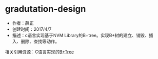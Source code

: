 # gradutation-design

* 作者：薛正　
* 创建时间：2017/4/7
* 描述：c语言实现基于NVM Library的B+tree。实现B+树的建立、销毁、插入、删除、查找等动作。

相关引用资源：C语言实现的[B+Tree](http://www.amittai.com/prose/bpt.c) 
